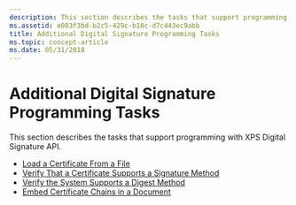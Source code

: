 ```yaml
---
description: This section describes the tasks that support programming with XPS Digital Signature API.
ms.assetid: e083f3bd-b2c5-429c-b18c-d7c443ec9abb
title: Additional Digital Signature Programming Tasks
ms.topic: concept-article
ms.date: 05/31/2018
---
```


# Additional Digital Signature Programming Tasks

This section describes the tasks that support programming with XPS Digital Signature API.

-   [Load a Certificate From a File](load-a-certificate-from-a-file.md)
-   [Verify That a Certificate Supports a Signature Method](verify-a-certificate-supports-a-signature-method.md)
-   [Verify the System Supports a Digest Method](verify-a-certificate-supports-a-digest-method.md)
-   [Embed Certificate Chains in a Document](embedding-certificate-trust-chains-in-a-document.md)

 

 



